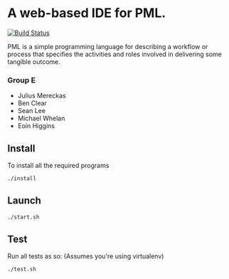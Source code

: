 # A web-based IDE for PML.

[![Build Status](https://travis-ci.org/mereckaj/CS4098-Group-E.svg?branch=master)](https://travis-ci.org/mereckaj/CS4098-Group-E)

PML is a simple programming language for describing a workflow or process that specifies the activities and roles involved in delivering some tangible outcome.

### Group E
 * Julius Mereckas
 * Ben Clear
 * Sean Lee
 * Michael Whelan
 * Eoin Higgins


Install
-------

To install all the required programs
```bash
./install
```

Launch
------

```bash
./start.sh
```

Test
----

Run all tests as so: (Assumes you're using virtualenv)
```bash
./test.sh
```